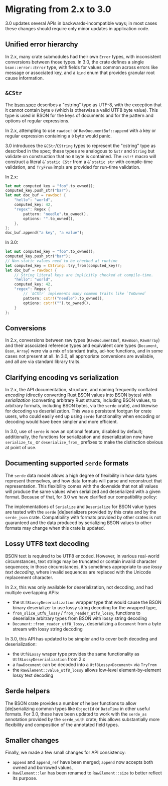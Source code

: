 # Migrating from 2.x to 3.0
3.0 updates several APIs in backwards-incompatible ways; in most cases these changes should require only minor updates in application code.

## Unified error hierarchy
In 2.x, many crate submodules had their own `Error` types, with inconsistent conversions between those types.  In 3.0, the crate defines a single `bson::error::Error` type, with fields for values common across errors like message or associated key, and a `kind` enum that provides granular root cause information.

## `&CStr`
The [bson spec](https://bsonspec.org/spec.html) describes a "cstring" type as UTF-8, with the exception that it cannot contain byte `0` (which is otherwise a valid UTF8 byte value).  This type is used in BSON for the keys of documents and for the pattern and options of regular expressions.

In 2.x, attempting to use `rawdoc!` or `RawDocumentBuf::append` with a key or regular expression containing a `0` byte would panic.

3.0 introduces the `&CStr`/`CString` types to represent the "cstring" type as described in the spec; these types are analogous to `&str` and `String` but validate on construction that no `0` byte is contained.  The `cstr!` macro will construct a literal ``&`static CStr`` from a ``&`static str`` with compile-time validation, and `TryFrom` impls are provided for run-time validation.

In 2.x:
```rust
let mut computed_key = "foo".to_owned();
computed_key.push_str("bar");
let mut doc_buf = rawdoc! {
    "hello": "world",
    computed_key: 42,
    "regex": Regex {
        pattern: "needle".to_owned(),
        options: "".to_owned(),
    },
};
doc_buf.append("a key", "a value");
```

In 3.0:
```rust
let mut computed_key = "foo".to_owned();
computed_key.push_str("bar");
// Non-static values need to be checked at runtime
let computed_key = CString::try_from(computed_key)?;
let doc_buf = rawdoc! {
    // String literal keys are implicitly checked at compile-time.
    "hello": "world",
    computed_key: 42,
    "regex": Regex {
        // `&CStr` implements many common traits like `ToOwned`
        pattern: cstr!("needle").to_owned(),
        options: cstr!("").to_owned(),
    }
};
```

## Conversions
In 2.x, conversions between raw types (`RawDocumentBuf`, `RawBson`, `RawArray`) and their associated reference types and equivalent core types (`Document`, `Bson`, `Array`) were via a mix of standard traits, ad-hoc functions, and in some cases not present at all.  In 3.0, all appropriate conversions are available, and all are via standard library traits.

## Clarifying encoding vs serialization
In 2.x, the API documentation, structure, and naming frequently conflated _encoding_ (directly converting Rust BSON values into BSON bytes) with _serialization_ (converting arbitrary Rust structs, including BSON values, to arbitrary formats, including BSON bytes, via the `serde` crate), and likewise for decoding vs deserialization.  This was a persistent footgun for crate users, who could easily end up using `serde` functionality when encoding or decoding would have been simpler and more efficient.

In 3.0, use of `serde` is now an optional feature, disabled by default; additionally, the functions for serialization and deserialization now have `serialize_to_` or `deserialize_from_` prefixes to make the distinction obvious at point of use.

## Documenting supported `serde` formats
The `serde` data model allows a high degree of flexibility in how data types represent themselves, and how data formats will parse and reconstruct that representation.  This flexibility comes with the downside that not all values will produce the same values when serialized and deserialized with a given format.  Because of that, for 3.0 we have clarified our compatibility policy:

The implementations of `Serialize` and `Deserialize` for BSON value types are tested with the `serde` \[de\]serializers provided by this crate and by the `serde_json` crate.  Compatibility with formats provided by other crates is not guaranteed and the data produced by serializing BSON values to other formats may change when this crate is updated.

## Lossy UTF8 text decoding
BSON text is required to be UTF8 encoded.  However, in various real-world circumstances, text strings may be truncated or contain invalid character sequences; in those circumstances, it's sometimes appropriate to use _lossy text decoding_, where invalid sequences are replaced with the Unicode replacement character.

In 2.x, this was only available for deserialization, not decoding, and had multiple overlapping APIs:
* the `Utf8LossyDeserialization` wrapper type that would cause the BSON binary deserializer to use lossy string decoding for the wrapped type,
* `from_slice_utf8_lossy` / `from_reader_utf8_lossy`, functions to deserialize arbitrary types from BSON with lossy string decoding
* `Document::from_reader_utf8_lossy`, deserializing a `Document` from a byte stream with lossy string decoding

In 3.0, this API has updated to be simpler and to cover both decoding and deserialization:
* the `Utf8Lossy` wraper type provides the same functionality as `Utf8LossyDeserialization` from 2.x
* a `RawDocument` can be decoded into a `Utf8Lossy<Document>` via `TryFrom`
* the `RawElement::value_utf8_lossy` allows low-level element-by-element lossy text decoding

## Serde helpers
The BSON crate provides a number of helper functions to allow \[de\]serializing common types like `ObjectId` or `DateTime` in other useful formats.  For 3.0, these have been updated to work with the `serde_as` annotation provided by the `serde_with` crate; this allows substantially more flexibility and composition of the annotated field types.

## Smaller changes
Finally, we made a few small changes for API consistency:
* `append` and `append_ref` have been merged; `append` now accepts both owned and borrowed values,
* `RawElement::len` has been renamed to `RawElement::size` to better reflect its purpose.
